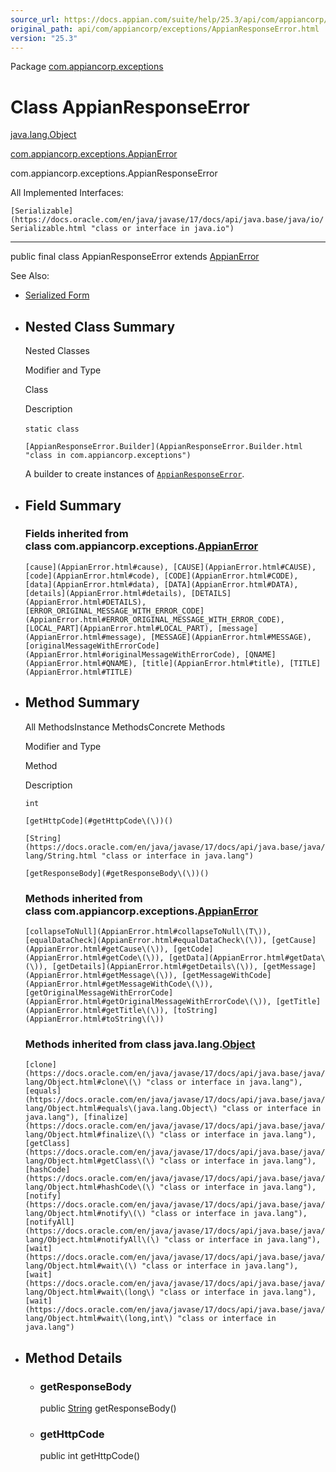 ```yaml
---
source_url: https://docs.appian.com/suite/help/25.3/api/com/appiancorp/exceptions/AppianResponseError.html
original_path: api/com/appiancorp/exceptions/AppianResponseError.html
version: "25.3"
---
```


Package [com.appiancorp.exceptions](package-summary.html)

# Class AppianResponseError

[java.lang.Object](https://docs.oracle.com/en/java/javase/17/docs/api/java.base/java/lang/Object.html "class or interface in java.lang")

[com.appiancorp.exceptions.AppianError](AppianError.html "class in com.appiancorp.exceptions")

com.appiancorp.exceptions.AppianResponseError

All Implemented Interfaces:

`[Serializable](https://docs.oracle.com/en/java/javase/17/docs/api/java.base/java/io/Serializable.html "class or interface in java.io")`

* * *

public final class AppianResponseError extends [AppianError](AppianError.html "class in com.appiancorp.exceptions")

See Also:

-   [Serialized Form](../../../serialized-form.html#com.appiancorp.exceptions.AppianResponseError)

-   ## Nested Class Summary

    Nested Classes

    Modifier and Type

    Class

    Description

    `static class` 

    `[AppianResponseError.Builder](AppianResponseError.Builder.html "class in com.appiancorp.exceptions")`

    A builder to create instances of [`AppianResponseError`](AppianResponseError.html "class in com.appiancorp.exceptions").

-   ## Field Summary

    ### Fields inherited from class com.appiancorp.exceptions.[AppianError](AppianError.html "class in com.appiancorp.exceptions")

    `[cause](AppianError.html#cause), [CAUSE](AppianError.html#CAUSE), [code](AppianError.html#code), [CODE](AppianError.html#CODE), [data](AppianError.html#data), [DATA](AppianError.html#DATA), [details](AppianError.html#details), [DETAILS](AppianError.html#DETAILS), [ERROR_ORIGINAL_MESSAGE_WITH_ERROR_CODE](AppianError.html#ERROR_ORIGINAL_MESSAGE_WITH_ERROR_CODE), [LOCAL_PART](AppianError.html#LOCAL_PART), [message](AppianError.html#message), [MESSAGE](AppianError.html#MESSAGE), [originalMessageWithErrorCode](AppianError.html#originalMessageWithErrorCode), [QNAME](AppianError.html#QNAME), [title](AppianError.html#title), [TITLE](AppianError.html#TITLE)`

-   ## Method Summary

    All MethodsInstance MethodsConcrete Methods

    Modifier and Type

    Method

    Description

    `int`

    `[getHttpCode](#getHttpCode\(\))()`

    `[String](https://docs.oracle.com/en/java/javase/17/docs/api/java.base/java/lang/String.html "class or interface in java.lang")`

    `[getResponseBody](#getResponseBody\(\))()`

    ### Methods inherited from class com.appiancorp.exceptions.[AppianError](AppianError.html "class in com.appiancorp.exceptions")

    `[collapseToNull](AppianError.html#collapseToNull\(T\)), [equalDataCheck](AppianError.html#equalDataCheck\(\)), [getCause](AppianError.html#getCause\(\)), [getCode](AppianError.html#getCode\(\)), [getData](AppianError.html#getData\(\)), [getDetails](AppianError.html#getDetails\(\)), [getMessage](AppianError.html#getMessage\(\)), [getMessageWithCode](AppianError.html#getMessageWithCode\(\)), [getOriginalMessageWithErrorCode](AppianError.html#getOriginalMessageWithErrorCode\(\)), [getTitle](AppianError.html#getTitle\(\)), [toString](AppianError.html#toString\(\))`

    ### Methods inherited from class java.lang.[Object](https://docs.oracle.com/en/java/javase/17/docs/api/java.base/java/lang/Object.html "class or interface in java.lang")

    `[clone](https://docs.oracle.com/en/java/javase/17/docs/api/java.base/java/lang/Object.html#clone\(\) "class or interface in java.lang"), [equals](https://docs.oracle.com/en/java/javase/17/docs/api/java.base/java/lang/Object.html#equals\(java.lang.Object\) "class or interface in java.lang"), [finalize](https://docs.oracle.com/en/java/javase/17/docs/api/java.base/java/lang/Object.html#finalize\(\) "class or interface in java.lang"), [getClass](https://docs.oracle.com/en/java/javase/17/docs/api/java.base/java/lang/Object.html#getClass\(\) "class or interface in java.lang"), [hashCode](https://docs.oracle.com/en/java/javase/17/docs/api/java.base/java/lang/Object.html#hashCode\(\) "class or interface in java.lang"), [notify](https://docs.oracle.com/en/java/javase/17/docs/api/java.base/java/lang/Object.html#notify\(\) "class or interface in java.lang"), [notifyAll](https://docs.oracle.com/en/java/javase/17/docs/api/java.base/java/lang/Object.html#notifyAll\(\) "class or interface in java.lang"), [wait](https://docs.oracle.com/en/java/javase/17/docs/api/java.base/java/lang/Object.html#wait\(\) "class or interface in java.lang"), [wait](https://docs.oracle.com/en/java/javase/17/docs/api/java.base/java/lang/Object.html#wait\(long\) "class or interface in java.lang"), [wait](https://docs.oracle.com/en/java/javase/17/docs/api/java.base/java/lang/Object.html#wait\(long,int\) "class or interface in java.lang")`

-   ## Method Details

    -   ### getResponseBody

        public [String](https://docs.oracle.com/en/java/javase/17/docs/api/java.base/java/lang/String.html "class or interface in java.lang") getResponseBody()

    -   ### getHttpCode

        public int getHttpCode()